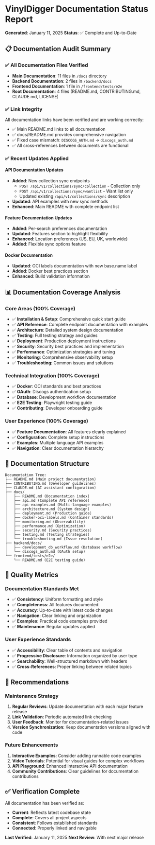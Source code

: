 # VinylDigger Documentation Status Report

**Generated**: January 11, 2025
**Status**: ✅ Complete and Up-to-Date

## 📋 Documentation Audit Summary

### ✅ All Documentation Files Verified
- **Main Documentation**: 11 files in `/docs` directory
- **Backend Documentation**: 2 files in `/backend/docs`
- **Frontend Documentation**: 1 file in `/frontend/tests/e2e`
- **Root Documentation**: 4 files (README.md, CONTRIBUTING.md, CLAUDE.md, LICENSE)

### ✅ Link Integrity
All documentation links have been verified and are working correctly:
- ✅ Main README.md links to all documentation
- ✅ docs/README.md provides comprehensive navigation
- ✅ Fixed case mismatch: `DISCOGS_AUTH.md` → `discogs_auth.md`
- ✅ All cross-references between documents are functional

### ✅ Recent Updates Applied

#### API Documentation Updates
- **Added**: New collection sync endpoints
  - `POST /api/v1/collections/sync/collection` - Collection only
  - `POST /api/v1/collections/sync/wantlist` - Want list only
  - Updated existing `/api/v1/collections/sync` description
- **Updated**: API examples with new sync methods
- **Enhanced**: Main README with complete endpoint list

#### Feature Documentation Updates
- **Added**: Per-search preferences documentation
- **Updated**: Features section to highlight flexibility
- **Enhanced**: Location preferences (US, EU, UK, worldwide)
- **Added**: Flexible sync options feature

#### Docker Documentation
- **Updated**: OCI labels documentation with new base.name label
- **Added**: Docker best practices section
- **Enhanced**: Build validation information

## 📊 Documentation Coverage Analysis

### Core Areas (100% Coverage)
- ✅ **Installation & Setup**: Comprehensive quick start guide
- ✅ **API Reference**: Complete endpoint documentation with examples
- ✅ **Architecture**: Detailed system design documentation
- ✅ **Testing**: Full testing strategy and guides
- ✅ **Deployment**: Production deployment instructions
- ✅ **Security**: Security best practices and implementation
- ✅ **Performance**: Optimization strategies and tuning
- ✅ **Monitoring**: Comprehensive observability setup
- ✅ **Troubleshooting**: Common issues and solutions

### Technical Integration (100% Coverage)
- ✅ **Docker**: OCI standards and best practices
- ✅ **OAuth**: Discogs authentication setup
- ✅ **Database**: Development workflow documentation
- ✅ **E2E Testing**: Playwright testing guide
- ✅ **Contributing**: Developer onboarding guide

### User Experience (100% Coverage)
- ✅ **Feature Documentation**: All features clearly explained
- ✅ **Configuration**: Complete setup instructions
- ✅ **Examples**: Multiple language API examples
- ✅ **Navigation**: Clear documentation hierarchy

## 🔗 Documentation Structure

```
Documentation Tree:
├── README.md (Main project documentation)
├── CONTRIBUTING.md (Developer guidelines)
├── CLAUDE.md (AI assistant configuration)
├── docs/
│   ├── README.md (Documentation index)
│   ├── api.md (Complete API reference)
│   ├── api-examples.md (Multi-language examples)
│   ├── architecture.md (System design)
│   ├── deployment.md (Production guide)
│   ├── docker-oci-labels.md (Container standards)
│   ├── monitoring.md (Observability)
│   ├── performance.md (Optimization)
│   ├── security.md (Security practices)
│   ├── testing.md (Testing strategies)
│   └── troubleshooting.md (Issue resolution)
├── backend/docs/
│   ├── development_db_workflow.md (Database workflow)
│   └── discogs_auth.md (OAuth setup)
└── frontend/tests/e2e/
    └── README.md (E2E testing guide)
```

## 🎯 Quality Metrics

### Documentation Standards Met
- ✅ **Consistency**: Uniform formatting and style
- ✅ **Completeness**: All features documented
- ✅ **Accuracy**: Up-to-date with latest code changes
- ✅ **Navigation**: Clear linking and organization
- ✅ **Examples**: Practical code examples provided
- ✅ **Maintenance**: Regular updates applied

### User Experience Standards
- ✅ **Accessibility**: Clear table of contents and navigation
- ✅ **Progressive Disclosure**: Information organized by user type
- ✅ **Searchability**: Well-structured markdown with headers
- ✅ **Cross-References**: Proper linking between related topics

## 🚀 Recommendations

### Maintenance Strategy
1. **Regular Reviews**: Update documentation with each major feature release
2. **Link Validation**: Periodic automated link checking
3. **User Feedback**: Monitor for documentation-related issues
4. **Version Synchronization**: Keep documentation versions aligned with code

### Future Enhancements
1. **Interactive Examples**: Consider adding runnable code examples
2. **Video Tutorials**: Potential for visual guides for complex workflows
3. **API Playground**: Enhanced interactive API documentation
4. **Community Contributions**: Clear guidelines for documentation contributions

## ✅ Verification Complete

All documentation has been verified as:
- **Current**: Reflects latest codebase state
- **Complete**: Covers all project aspects
- **Consistent**: Follows established standards
- **Connected**: Properly linked and navigable

**Last Verified**: January 11, 2025
**Next Review**: With next major release
